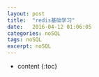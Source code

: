 ```yaml
---
layout: post
title:  "redis基础学习"
date:   2016-04-12 01:06:05
categories: noSQL
tags: noSQL
excerpt: noSQL
---
```



* content
{:toc}
